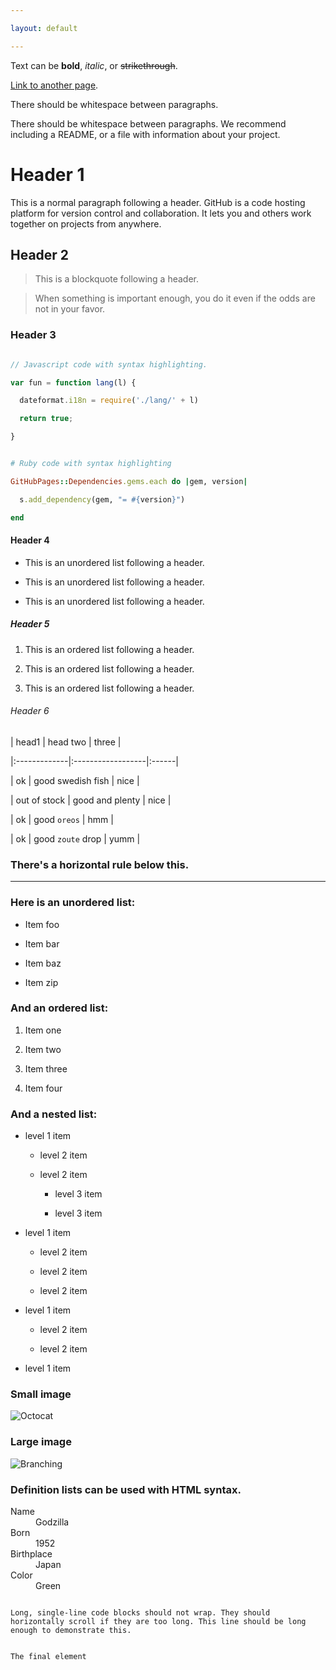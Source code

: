 ```yaml
---

layout: default

---
```


Text can be **bold**, _italic_, or ~~strikethrough~~.

[Link to another page](./another-page.html).

There should be whitespace between paragraphs.

There should be whitespace between paragraphs. We recommend including a README, or a file with information about your project.

# Header 1

This is a normal paragraph following a header. GitHub is a code hosting platform for version control and collaboration. It lets you and others work together on projects from anywhere.

## Header 2

> This is a blockquote following a header.

>

> When something is important enough, you do it even if the odds are not in your favor.

### Header 3

```js

// Javascript code with syntax highlighting.

var fun = function lang(l) {

  dateformat.i18n = require('./lang/' + l)

  return true;

}

```

```ruby

# Ruby code with syntax highlighting

GitHubPages::Dependencies.gems.each do |gem, version|

  s.add_dependency(gem, "= #{version}")

end

```

#### Header 4

*   This is an unordered list following a header.

*   This is an unordered list following a header.

*   This is an unordered list following a header.

##### Header 5

1.  This is an ordered list following a header.

2.  This is an ordered list following a header.

3.  This is an ordered list following a header.

###### Header 6

| head1        | head two          | three |

|:-------------|:------------------|:------|

| ok           | good swedish fish | nice  |

| out of stock | good and plenty   | nice  |

| ok           | good `oreos`      | hmm   |

| ok           | good `zoute` drop | yumm  |

### There's a horizontal rule below this.

* * *

### Here is an unordered list:

*   Item foo

*   Item bar

*   Item baz

*   Item zip

### And an ordered list:

1.  Item one

1.  Item two

1.  Item three

1.  Item four

### And a nested list:

- level 1 item

  - level 2 item

  - level 2 item

    - level 3 item

    - level 3 item

- level 1 item

  - level 2 item

  - level 2 item

  - level 2 item

- level 1 item

  - level 2 item

  - level 2 item

- level 1 item

### Small image

![Octocat](https://github.githubassets.com/images/icons/emoji/octocat.png)

### Large image

![Branching](https://guides.github.com/activities/hello-world/branching.png)

### Definition lists can be used with HTML syntax.

<dl>

<dt>Name</dt>

<dd>Godzilla</dd>

<dt>Born</dt>

<dd>1952</dd>

<dt>Birthplace</dt>

<dd>Japan</dd>

<dt>Color</dt>

<dd>Green</dd>

</dl>

```

Long, single-line code blocks should not wrap. They should horizontally scroll if they are too long. This line should be long enough to demonstrate this.

```

```

The final element

